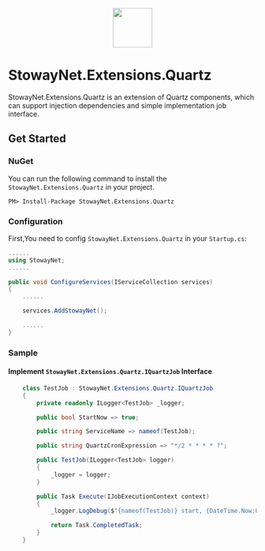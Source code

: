 <p align="center">
  <img height="80" src="https://s.gravatar.com/avatar/6275a0046443d6fb33421b52e503bc3e?s=140">
</p>

# StowayNet.Extensions.Quartz
StowayNet.Extensions.Quartz is an extension of Quartz components, which can support injection dependencies and simple implementation job interface.

## Get Started
### NuGet 

You can run the following command to install the `StowayNet.Extensions.Quartz` in your project.

```
PM> Install-Package StowayNet.Extensions.Quartz
```

### Configuration

First,You need to config `StowayNet.Extensions.Quartz` in your `Startup.cs`:
```c#
......
using StowayNet;
......

public void ConfigureServices(IServiceCollection services)
{
    ......

    services.AddStowayNet();

    ......
}

```

### Sample

#### Implement `StowayNet.Extensions.Quartz.IQuartzJob` Interface

```c#
    class TestJob : StowayNet.Extensions.Quartz.IQuartzJob
    {
        private readonly ILogger<TestJob> _logger;

        public bool StartNow => true;

        public string ServiceName => nameof(TestJob);

        public string QuartzCronExpression => "*/2 * * * * ?";

        public TestJob(ILogger<TestJob> logger)
        {
            _logger = logger;
        }

        public Task Execute(IJobExecutionContext context)
        {
            _logger.LogDebug($"{nameof(TestJob)} start, {DateTime.Now:G}");

            return Task.CompletedTask;
        }
    }
```
